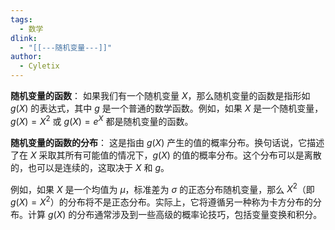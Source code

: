 ```yaml
---
tags:
  - 数学
dlink:
  - "[[---随机变量---]]"
author:
  - Cyletix
---
```

**随机变量的函数**：
   如果我们有一个随机变量 $X$，那么随机变量的函数是指形如 $g(X)$ 的表达式，其中 $g$ 是一个普通的数学函数。例如，如果 $X$ 是一个随机变量，$g(X) = X^2$ 或 $g(X) = e^X$ 都是随机变量的函数。

**随机变量的函数的分布**：
   这是指由 $g(X)$ 产生的值的概率分布。换句话说，它描述了在 $X$ 采取其所有可能值的情况下，$g(X)$ 的值的概率分布。这个分布可以是离散的，也可以是连续的，这取决于 $X$ 和 $g$。

例如，如果 $X$ 是一个均值为 $\mu$，标准差为 $\sigma$ 的正态分布随机变量，那么 $X^2$（即 $g(X) = X^2$）的分布将不是正态分布。实际上，它将遵循另一种称为卡方分布的分布。计算 $g(X)$ 的分布通常涉及到一些高级的概率论技巧，包括变量变换和积分。

